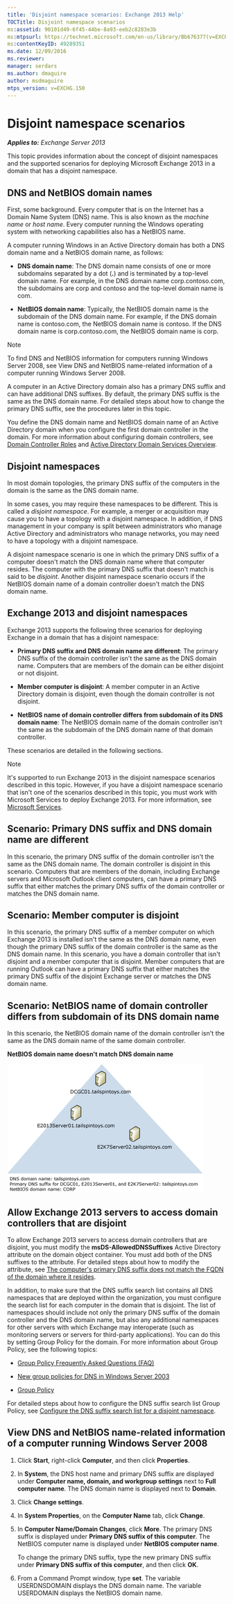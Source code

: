```yaml
---
title: 'Disjoint namespace scenarios: Exchange 2013 Help'
TOCTitle: Disjoint namespace scenarios
ms:assetid: 90101d49-6f45-44be-8a93-eeb2c8283e3b
ms:mtpsurl: https://technet.microsoft.com/en-us/library/Bb676377(v=EXCHG.150)
ms:contentKeyID: 49289351
ms.date: 12/09/2016
ms.reviewer:
manager: serdars
ms.author: dmaguire
author: msdmaguire
mtps_version: v=EXCHG.150
---
```


# Disjoint namespace scenarios

_**Applies to:** Exchange Server 2013_

This topic provides information about the concept of disjoint namespaces and the supported scenarios for deploying Microsoft Exchange 2013 in a domain that has a disjoint namespace.

## DNS and NetBIOS domain names

First, some background. Every computer that is on the Internet has a Domain Name System (DNS) name. This is also known as the *machine name* or *host name*. Every computer running the Windows operating system with networking capabilities also has a NetBIOS name.

A computer running Windows in an Active Directory domain has both a DNS domain name and a NetBIOS domain name, as follows:

  - **DNS domain name**: The DNS domain name consists of one or more subdomains separated by a dot (**.**) and is terminated by a top-level domain name. For example, in the DNS domain name corp.contoso.com, the subdomains are corp and contoso and the top-level domain name is com.

  - **NetBIOS domain name**: Typically, the NetBIOS domain name is the subdomain of the DNS domain name. For example, if the DNS domain name is contoso.com, the NetBIOS domain name is contoso. If the DNS domain name is corp.contoso.com, the NetBIOS domain name is corp.

> [!NOTE]
> To find DNS and NetBIOS information for computers running Windows Server 2008, see View DNS and NetBIOS name-related information of a computer running Windows Server 2008.

A computer in an Active Directory domain also has a primary DNS suffix and can have additional DNS suffixes. By default, the primary DNS suffix is the same as the DNS domain name. For detailed steps about how to change the primary DNS suffix, see the procedures later in this topic.

You define the DNS domain name and NetBIOS domain name of an Active Directory domain when you configure the first domain controller in the domain. For more information about configuring domain controllers, see [Domain Controller Roles](https://go.microsoft.com/fwlink/p/?linkid=268367) and [Active Directory Domain Services Overview](https://go.microsoft.com/fwlink/p/?linkid=268366).

## Disjoint namespaces

In most domain topologies, the primary DNS suffix of the computers in the domain is the same as the DNS domain name.

In some cases, you may require these namespaces to be different. This is called a *disjoint namespace*. For example, a merger or acquisition may cause you to have a topology with a disjoint namespace. In addition, if DNS management in your company is split between administrators who manage Active Directory and administrators who manage networks, you may need to have a topology with a disjoint namespace.

A disjoint namespace scenario is one in which the primary DNS suffix of a computer doesn't match the DNS domain name where that computer resides. The computer with the primary DNS suffix that doesn't match is said to be *disjoint*. Another disjoint namespace scenario occurs if the NetBIOS domain name of a domain controller doesn't match the DNS domain name.

## Exchange 2013 and disjoint namespaces

Exchange 2013 supports the following three scenarios for deploying Exchange in a domain that has a disjoint namespace:

  - **Primary DNS suffix and DNS domain name are different**: The primary DNS suffix of the domain controller isn't the same as the DNS domain name. Computers that are members of the domain can be either disjoint or not disjoint.

  - **Member computer is disjoint**: A member computer in an Active Directory domain is disjoint, even though the domain controller is not disjoint.

  - **NetBIOS name of domain controller differs from subdomain of its DNS domain name**: The NetBIOS domain name of the domain controller isn't the same as the subdomain of the DNS domain name of that domain controller.

These scenarios are detailed in the following sections.

> [!NOTE]
> It's supported to run Exchange 2013 in the disjoint namespace scenarios described in this topic. However, if you have a disjoint namespace scenario that isn't one of the scenarios described in this topic, you must work with Microsoft Services to deploy Exchange 2013. For more information, see <A href="https://go.microsoft.com/fwlink/p/?linkid=94845">Microsoft Services</A>.

## Scenario: Primary DNS suffix and DNS domain name are different

In this scenario, the primary DNS suffix of the domain controller isn't the same as the DNS domain name. The domain controller is disjoint in this scenario. Computers that are members of the domain, including Exchange servers and Microsoft Outlook client computers, can have a primary DNS suffix that either matches the primary DNS suffix of the domain controller or matches the DNS domain name.

## Scenario: Member computer is disjoint

In this scenario, the primary DNS suffix of a member computer on which Exchange 2013 is installed isn't the same as the DNS domain name, even though the primary DNS suffix of the domain controller is the same as the DNS domain name. In this scenario, you have a domain controller that isn't disjoint and a member computer that is disjoint. Member computers that are running Outlook can have a primary DNS suffix that either matches the primary DNS suffix of the disjoint Exchange server or matches the DNS domain name.

## Scenario: NetBIOS name of domain controller differs from subdomain of its DNS domain name

In this scenario, the NetBIOS domain name of the domain controller isn't the same as the DNS domain name of the same domain controller.

**NetBIOS domain name doesn't match DNS domain name**

![NetBIOS domain name does not match DNS domain name](images/Bb676377.1ee18cb6-0296-4875-b572-0ddf33f65f7c(EXCHG.150).gif "NetBIOS domain name does not match DNS domain name")

## Allow Exchange 2013 servers to access domain controllers that are disjoint

To allow Exchange 2013 servers to access domain controllers that are disjoint, you must modify the **msDS-AllowedDNSSuffixes** Active Directory attribute on the domain object container. You must add both of the DNS suffixes to the attribute. For detailed steps about how to modify the attribute, see [The computer's primary DNS suffix does not match the FQDN of the domain where it resides](https://go.microsoft.com/fwlink/p/?linkid=98848).

In addition, to make sure that the DNS suffix search list contains all DNS namespaces that are deployed within the organization, you must configure the search list for each computer in the domain that is disjoint. The list of namespaces should include not only the primary DNS suffix of the domain controller and the DNS domain name, but also any additional namespaces for other servers with which Exchange may interoperate (such as monitoring servers or servers for third-party applications). You can do this by setting Group Policy for the domain. For more information about Group Policy, see the following topics:

  - [Group Policy Frequently Asked Questions (FAQ)](https://go.microsoft.com/fwlink/p/?linkid=100128)

  - [New group policies for DNS in Windows Server 2003](https://go.microsoft.com/fwlink/p/?linkid=3052&kbid=294785)

  - [Group Policy](https://go.microsoft.com/fwlink/p/?linkid=268043)

For detailed steps about how to configure the DNS suffix search list Group Policy, see [Configure the DNS suffix search list for a disjoint namespace](configure-the-dns-suffix-search-list-for-a-disjoint-namespace-exchange-2013-help.md).

## View DNS and NetBIOS name-related information of a computer running Windows Server 2008

1. Click **Start**, right-click **Computer**, and then click **Properties**.

2. In **System**, the DNS host name and primary DNS suffix are displayed under **Computer name, domain, and workgroup settings** next to **Full computer name**. The DNS domain name is displayed next to **Domain**.

3. Click **Change settings**.

4. In **System Properties**, on the **Computer Name** tab, click **Change**.

5. In **Computer Name/Domain Changes**, click **More**. The primary DNS suffix is displayed under **Primary DNS suffix of this computer**. The NetBIOS computer name is displayed under **NetBIOS computer name**.

    To change the primary DNS suffix, type the new primary DNS suffix under **Primary DNS suffix of this computer**, and then click **OK**.

6. From a Command Prompt window, type **set**. The variable USERDNSDOMAIN displays the DNS domain name. The variable USERDOMAIN displays the NetBIOS domain name.

